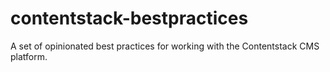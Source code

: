 # contentstack-bestpractices
A set of opinionated best practices for working with the Contentstack CMS platform.
